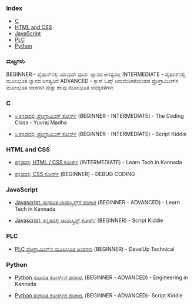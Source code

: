 ### Index

* [C](#c)
* [HTML and CSS](#html-and-css)
* [JavaScript](#javascript)
* [PLC](#plc)
* [Python](#python)


### ಮಟ್ಟಗಳು

BEGINNER - ಪೈಥಾನ್‌ನಲ್ಲಿ ಯಾವುದೇ ಪೂರ್ವ ಜ್ಞಾನದ ಅಗತ್ಯವಿಲ್ಲ
INTERMEDIATE - ಪೈಥಾನ್‌ನಲ್ಲಿ ಮೂಲಭೂತ ಜ್ಞಾನದ ಅಗತ್ಯವಿದೆ
ADVANCED - ಕ್ಲಾಸ್ ಓಪ್ಸ್ ಆನುವಂಶಿಕತೆಯಂತಹ ಪ್ರೋಗ್ರಾಮಿಂಗ್‌ನ ಮೂಲಭೂತ ಅಂಶಗಳು ಮತ್ತು ಕೆಲವು ಮೂಲಭೂತ ಅವಶ್ಯಕತೆಗಳು

### C

* [ಸಿ ಕನ್ನಡದಲ್ಲಿ ಪ್ರೋಗ್ರಾಮಿಂಗ್ ಕೋರ್ಸ್](https://youtu.be/OvyNtFgn8T0?si=Bb0rLk3Cfl0zMcaU) (BEGINNER - INTERMEDIATE) - The Coding Class - Yuvraj Madha

* [ಸಿ ಕನ್ನಡದಲ್ಲಿ ಪ್ರೋಗ್ರಾಮಿಂಗ್ ಕೋರ್ಸ್](https://youtu.be/MhRzCX18mDE?si=vp89xBkxJxB1PdfZ) (BEGINNER - INTERMEDIATE) - Script Kiddie


### HTML and CSS

* [ಕನ್ನಡದಲ್ಲಿ HTML / CSS ಕೋರ್ಸ್](https://youtu.be/wAqQScpoOMQ?si=Lx8zLwW1lm-sqBeL) (INTERMEDIATE) - Learn Tech in Kannada

* [ಕನ್ನಡದಲ್ಲಿ CSS ಕೋರ್ಸ್](https://youtu.be/wAqQScpoOMQ?si=uy3-r66e08HbFUVV) (BEGINNER) - DEBUG CODING


### JavaScript

* [Javascript. ಸುಧಾರಿತ ಜಾವಾಸ್ಕ್ರಿಪ್ಟ್‌ಗೆ ಹರಿಕಾರ](https://youtu.be/ZAUBSF34Lpg?si=m6xftWc4y6GIhzqU) (BEGINNER - ADVANCED) - Learn Tech in Kannada

* [Javascript. ಕನ್ನಡದಲ್ಲಿ ಜಾವಾಸ್ಕ್ರಿಪ್ಟ್ ಕೋರ್ಸ್](https://youtu.be/ZAUBSF34Lpg?si=m6xftWc4y6GIhzqU) (BEGINNER) - Script Kiddie


### PLC

* [PLC ಪ್ರೋಗ್ರಾಮಿಂಗ್‌ನ ಮೂಲಭೂತ ಅಂಶಗಳು](https://youtube.com/playlist?list=PLM-fDuwhsV0nAyn-B06TTbDW78HL3pNiw&si=zaboqVNmCvXMdk6F) (BEGINNER) - DevelUp Technical

### Python

* [Python ಸುಧಾರಿತ ಕೋರ್ಸ್‌ಗೆ ಹರಿಕಾರ.](https://youtu.be/MhktLoePTiY?si=bEP4D8NEVoBdb0GX) (BEGINNER - ADVANCED) -  Engineering in Kannada

* [Python ಸುಧಾರಿತ ಕೋರ್ಸ್‌ಗೆ ಹರಿಕಾರ.](https://youtube.com/playlist?list=PLUZkVL-W-8GKpo--HuELu27Lkc308fNXe&si=NS4YhygcUNHqtTwm) (BEGINNER - ADVANCED)- Script Kiddie